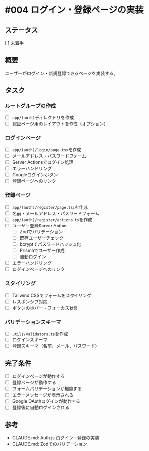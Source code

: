 # #004 ログイン・登録ページの実装

## ステータス
[ ] 未着手

## 概要
ユーザーがログイン・新規登録できるページを実装する。

## タスク

### ルートグループの作成
- [ ] `app/(auth)`ディレクトリを作成
- [ ] 認証ページ用のレイアウトを作成（オプション）

### ログインページ
- [ ] `app/(auth)/login/page.tsx`を作成
- [ ] メールアドレス・パスワードフォーム
- [ ] Server Actionsでログイン処理
- [ ] エラーハンドリング
- [ ] Googleログインボタン
- [ ] 登録ページへのリンク

### 登録ページ
- [ ] `app/(auth)/register/page.tsx`を作成
- [ ] 名前・メールアドレス・パスワードフォーム
- [ ] `app/(auth)/register/actions.ts`を作成
- [ ] ユーザー登録Server Action
  - [ ] Zodでバリデーション
  - [ ] 既存ユーザーチェック
  - [ ] bcryptでパスワードハッシュ化
  - [ ] Prismaでユーザー作成
  - [ ] 自動ログイン
- [ ] エラーハンドリング
- [ ] ログインページへのリンク

### スタイリング
- [ ] Tailwind CSSでフォームをスタイリング
- [ ] レスポンシブ対応
- [ ] ボタンのホバー・フォーカス状態

### バリデーションスキーマ
- [ ] `utils/validators.ts`を作成
- [ ] ログインスキーマ
- [ ] 登録スキーマ（名前、メール、パスワード）

## 完了条件
- [ ] ログインページが動作する
- [ ] 登録ページが動作する
- [ ] フォームバリデーションが機能する
- [ ] エラーメッセージが表示される
- [ ] Google OAuthログインが動作する
- [ ] 登録後に自動ログインされる

## 参考
- CLAUDE.md: Auth.js ログイン・登録の実装
- CLAUDE.md: Zodでのバリデーション
